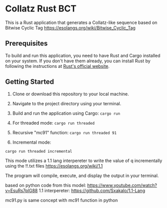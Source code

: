 # Collatz Rust BCT

This is a Rust application that generates a Collatz-like sequence based on Bitwise Cyclic Tag
https://esolangs.org/wiki/Bitwise_Cyclic_Tag


## Prerequisites

To build and run this application, you need to have Rust and Cargo installed on your system. If you don't have them already, you can install Rust by following the instructions at [Rust's official website](https://www.rust-lang.org/learn/get-started).

## Getting Started

1. Clone or download this repository to your local machine.

2. Navigate to the project directory using your terminal.

3. Build and run the application using Cargo: `cargo run`

3. For threaded mode: `cargo run threaded`

4. Recursive "mc91" function: `cargo run threaded 91`

5. Incremental mode:
```
cargo run threaded incremental
``` 
This mode utilizes a 1.1 lang interpereter to write the value of q incrementally using the !!.txt files
https://esolangs.org/wiki/1.1

The program will compile, execute, and display the output in your terminal.

based on python code from this model:
https://www.youtube.com/watch?v=EsuRs7plG88
1.1 interpereter: https://github.com/Sxakalo/1.1-Lang

mc91.py is same concept with mc91 function in python
